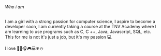 
<h6>Who i am</h6>

I am a girl with a strong passion for computer science, I aspire to become a developer soon,
I am currently taking a course at the TNV Academy where I am learning to use programs such as C,
C ++, Java, Javascript, SQL, etc. This for me is not it's just a job, but it's my passion 💻

I love 🌟📲🎧🎮💻❄⛄
